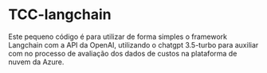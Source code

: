 # TCC-langchain

Este pequeno código é para utilizar de forma simples o framework Langchain com a API da OpenAI, utilizando o chatgpt 3.5-turbo para auxiliar com no processo de avaliação dos dados de custos na plataforma de nuvem da Azure.

